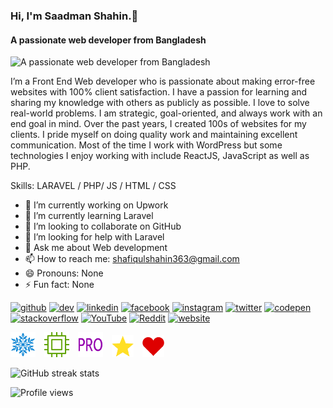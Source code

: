 ### Hi, I'm Saadman Shahin.👋
#### A passionate web developer from Bangladesh
![A passionate web developer from Bangladesh](https://scontent.fdac128-1.fna.fbcdn.net/v/t39.30808-6/279034761_5015397125233759_6554021768425225276_n.jpg?_nc_cat=100&ccb=1-7&_nc_sid=09cbfe&_nc_eui2=AeE76ejQywLQ0K0rIpnXQD-sXXbX0jXHI11ddtfSNccjXQrH8IhXgk1eHhrmBfqE1XWo0bgrv13hF2ArAL_XbQLA&_nc_ohc=AfoKrw9WIdoAX_GCIc9&_nc_ht=scontent.fdac128-1.fna&oh=00_AT9tdHr6DGc7RetsxTJ7oe8c65oUnVmdk_BK1kyffITccA&oe=62A8D6BC)

I’m a Front End Web developer who is passionate about making error-free websites with 100% client satisfaction. I have a passion for learning and sharing my knowledge with others as publicly as possible. I love to solve real-world problems. I am strategic, goal-oriented, and always work with an end goal in mind. Over the past years, I created 100s of websites for my clients. I pride myself on doing quality work and maintaining excellent communication. Most of the time I work with WordPress but some technologies I enjoy working with include ReactJS, JavaScript as well as PHP.

Skills: LARAVEL / PHP/ JS / HTML / CSS

- 🔭 I’m currently working on Upwork 
- 🌱 I’m currently learning Laravel 
- 👯 I’m looking to collaborate on GitHub 
- 🤔 I’m looking for help with Laravel 
- 💬 Ask me about Web development 
- 📫 How to reach me: shafiqulshahin363@gmail.com 
- 😄 Pronouns: None 
- ⚡ Fun fact: None 


[<img src='https://cdn.jsdelivr.net/npm/simple-icons@3.0.1/icons/github.svg' alt='github' height='40'>](https://github.com/https://github.com/saadmanshahin007)  [<img src='https://cdn.jsdelivr.net/npm/simple-icons@3.0.1/icons/dev-dot-to.svg' alt='dev' height='40'>](https://dev.to/none)  [<img src='https://cdn.jsdelivr.net/npm/simple-icons@3.0.1/icons/linkedin.svg' alt='linkedin' height='40'>](https://www.linkedin.com/in/none/)  [<img src='https://cdn.jsdelivr.net/npm/simple-icons@3.0.1/icons/facebook.svg' alt='facebook' height='40'>](https://www.facebook.com/https://www.facebook.com/SaadmanShahin)  [<img src='https://cdn.jsdelivr.net/npm/simple-icons@3.0.1/icons/instagram.svg' alt='instagram' height='40'>](https://www.instagram.com/none/)  [<img src='https://cdn.jsdelivr.net/npm/simple-icons@3.0.1/icons/twitter.svg' alt='twitter' height='40'>](https://twitter.com/none)  [<img src='https://cdn.jsdelivr.net/npm/simple-icons@3.0.1/icons/codepen.svg' alt='codepen' height='40'>](https://codepen.io/none)  [<img src='https://cdn.jsdelivr.net/npm/simple-icons@3.0.1/icons/stackoverflow.svg' alt='stackoverflow' height='40'>](https://stackoverflow.com/users/none)  [<img src='https://cdn.jsdelivr.net/npm/simple-icons@3.0.1/icons/youtube.svg' alt='YouTube' height='40'>](https://www.youtube.com/channel/none)  [<img src='https://cdn.jsdelivr.net/npm/simple-icons@3.0.1/icons/reddit.svg' alt='Reddit' height='40'>](https://www.reddit.com/user/none)  [<img src='https://cdn.jsdelivr.net/npm/simple-icons@3.0.1/icons/icloud.svg' alt='website' height='40'>](none)  

<a href='https://archiveprogram.github.com/'><img src='https://raw.githubusercontent.com/acervenky/animated-github-badges/master/assets/acbadge.gif' width='40' height='40'></a> <a href='https://docs.github.com/en/developers'><img src='https://raw.githubusercontent.com/acervenky/animated-github-badges/master/assets/devbadge.gif' width='40' height='40'></a> <a href='https://github.com/pricing'><img src='https://raw.githubusercontent.com/acervenky/animated-github-badges/master/assets/pro.gif' width='40' height='40'></a> <a href='https://stars.github.com/'><img src='https://raw.githubusercontent.com/acervenky/animated-github-badges/master/assets/starbadge.gif' width='35' height='35'></a> <a href='https://docs.github.com/en/github/supporting-the-open-source-community-with-github-sponsors'><img src='https://raw.githubusercontent.com/acervenky/animated-github-badges/master/assets/sponsorbadge.gif' width='35' height='35'></a> 

![GitHub streak stats](https://github-readme-streak-stats.herokuapp.com/?user=https://github.com/saadmanshahin007)  

![Profile views](https://gpvc.arturio.dev/https://github.com/saadmanshahin007)  
